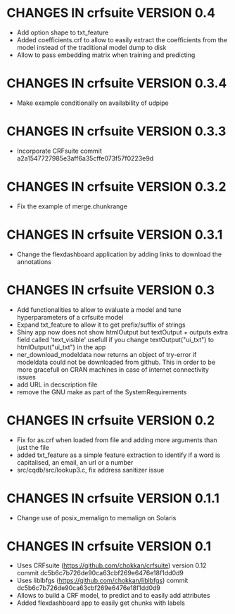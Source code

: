 # CHANGES IN crfsuite VERSION 0.4

- Add option shape to txt_feature
- Added coefficients.crf to allow to easily extract the coefficients from the model instead of the traditional model dump to disk
- Allow to pass embedding matrix when training and predicting

# CHANGES IN crfsuite VERSION 0.3.4

- Make example conditionally on availability of udpipe

# CHANGES IN crfsuite VERSION 0.3.3

- Incorporate CRFsuite commit a2a1547727985e3aff6a35cffe073f57f0223e9d

# CHANGES IN crfsuite VERSION 0.3.2

- Fix the example of merge.chunkrange

# CHANGES IN crfsuite VERSION 0.3.1

- Change the flexdashboard application by adding links to download the annotations

# CHANGES IN crfsuite VERSION 0.3

- Add functionalities to allow to evaluate a model and tune hyperparameters of a crfsuite model
- Expand txt_feature to allow it to get prefix/suffix of strings
- Shiny app now does not show htmlOutput but textOutput + outputs extra field called 'text_visible' usefull if you change textOutput("ui_txt") to htmlOutput("ui_txt") in the app
- ner_download_modeldata now returns an object of try-error if modeldata could not be downloaded from github. This in order to be more gracefull on CRAN machines in case of internet connectivity issues
- add URL in decscription file
- remove the GNU make as part of the SystemRequirements

# CHANGES IN crfsuite VERSION 0.2

- Fix for as.crf when loaded from file and adding more arguments than just the file
- added txt_feature as a simple feature extraction to identify if a word is capitalised, an email, an url or a number
- src/cqdb/src/lookup3.c, fix address sanitizer issue 

# CHANGES IN crfsuite VERSION 0.1.1

- Change use of posix_memalign to memalign on Solaris

# CHANGES IN crfsuite VERSION 0.1

- Uses CRFsuite (https://github.com/chokkan/crfsuite) version 0.12 commit dc5b6c7b726de90ca63cbf269e6476e18f1dd0d9
- Uses liblbfgs (https://github.com/chokkan/liblbfgs) commit dc5b6c7b726de90ca63cbf269e6476e18f1dd0d9
- Allows to build a CRF model, to predict and to easily add attributes 
- Added flexdashboard app to easily get chunks with labels

